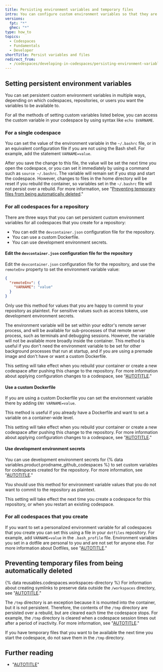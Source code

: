 ```yaml
---
title: Persisting environment variables and temporary files
intro: You can configure custom environment variables so that they are set to the same value every time you open a codespace. You can also ensure that temporary files are not deleted when a codespace stops.
versions:
  fpt: "*"
  ghec: "*"
type: how_to
topics:
  - Codespaces
  - Fundamentals
  - Developer
shortTitle: Persist variables and files
redirect_from:
  - /codespaces/developing-in-codespaces/persisting-environment-variables-and-temporary-files
---
```


## Setting persistent environment variables

You can set persistent custom environment variables in multiple ways, depending on which codespaces, repositories, or users you want the variables to be available to.

For all the methods of setting custom variables listed below, you can access the custom variable in your codespace by using syntax like `echo $VARNAME`.

### For a single codespace

You can set the value of the environment variable in the `~/.bashrc` file, or in an equivalent configuration file if you are not using the Bash shell. For example, add the statement `VARNAME=value`.

After you save the change to this file, the value will be set the next time you open the codespace, or you can set it immediately by using a command such as `source ~/.bashrc`. The variable will remain set if you stop and start the codespace. However, changes to files in the home directory will be reset if you rebuild the container, so variables set in the `~/.bashrc` file will not persist over a rebuild. For more information, see "[Preventing temporary files from being automatically deleted](#preventing-temporary-files-from-being-automatically-deleted)."

### For all codespaces for a repository

There are three ways that you can set persistent custom environment variables for all codespaces that you create for a repository:

* You can edit the `devcontainer.json` configuration file for the repository.
* You can use a custom Dockerfile.
* You can use development environment secrets.

#### Edit the `devcontainer.json` configuration file for the repository

Edit the `devcontainer.json` configuration file for the repository, and use the `remoteEnv` property to set the environment variable value:

```json
{
  "remoteEnv": {
    "VARNAME": "value"
  }
}
```

Only use this method for values that you are happy to commit to your repository as plaintext. For sensitive values such as access tokens, use development environment secrets.

The environment variable will be set within your editor's remote server process, and will be available for sub-processes of that remote server process, such as terminals and debugging sessions. However, the variable will not be available more broadly inside the container. This method is useful if you don't need the environment variable to be set for other background processes that run at startup, and if you are using a premade image and don't have or want a custom Dockerfile.

This setting will take effect when you rebuild your container or create a new codespace after pushing this change to the repository. For more information about applying configuration changes to a codespace, see "[AUTOTITLE](/codespaces/setting-up-your-project-for-codespaces/adding-a-dev-container-configuration/introduction-to-dev-containers)."

#### Use a custom Dockerfile

If you are using a custom Dockerfile you can set the environment variable there by adding `ENV VARNAME=value`.

This method is useful if you already have a Dockerfile and want to set a variable on a container-wide level.

This setting will take effect when you rebuild your container or create a new codespace after pushing this change to the repository. For more information about applying configuration changes to a codespace, see "[AUTOTITLE](/codespaces/setting-up-your-project-for-codespaces/adding-a-dev-container-configuration/introduction-to-dev-containers)."

#### Use development environment secrets

You can use development environment secrets for {% data variables.product.prodname_github_codespaces %} to set custom variables for codespaces created for the repository. For more information, see "[AUTOTITLE](/codespaces/managing-your-codespaces/managing-your-account-specific-secrets-for-github-codespaces)."

You should use this method for environment variable values that you do not want to commit to the repository as plaintext.

This setting will take effect the next time you create a codespace for this repository, or when you restart an existing codespace.

### For all codespaces that you create

If you want to set a personalized environment variable for all codespaces that you create you can set this using a file in your `dotfiles` repository. For example, add `VARNAME=value` in the `.bash_profile` file. Environment variables you set in a dotfile are personal to you and are not set for anyone else. For more information about Dotfiles, see "[AUTOTITLE](/codespaces/setting-your-user-preferences/personalizing-github-codespaces-for-your-account#dotfiles)."

## Preventing temporary files from being automatically deleted

{% data reusables.codespaces.workspaces-directory %} For information about creating symlinks to preserve data outside the `/workspaces` directory, see "[AUTOTITLE](/codespaces/developing-in-a-codespace/rebuilding-the-container-in-a-codespace#persisting-data-over-a-rebuild)."

The `/tmp` directory is an exception because it is mounted into the container, but it is not persistent. Therefore, the contents of the `/tmp` directory are persisted over a rebuild, but are cleared each time the codespace stops. For example, the `/tmp` directory is cleared when a codespace session times out after a period of inactivity. For more information, see "[AUTOTITLE](/codespaces/setting-your-user-preferences/setting-your-timeout-period-for-github-codespaces)."

If you have temporary files that you want to be available the next time you start the codespace, do not save them in the `/tmp` directory.

## Further reading

* "[AUTOTITLE](/codespaces/customizing-your-codespace/changing-the-shell-in-a-codespace)"
